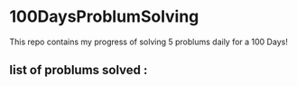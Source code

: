 # 100DaysProblumSolving
This repo contains my progress of solving 5 problums daily for a 100 Days!

## list of problums solved :

